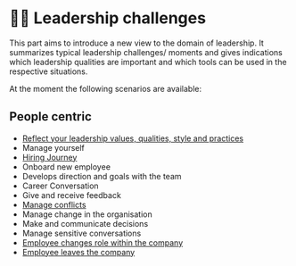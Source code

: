 # 🧗‍♀️ Leadership challenges

This part aims to introduce a new view to the domain of leadership.
It summarizes typical leadership challenges/ moments and gives indications which leadership qualities are important and which tools can be used in the respective situations.

At the moment the following scenarios are available:

## People centric

* [Reflect your leadership values, qualities, style and practices](reflect-yourself.md)
* Manage yourself
* [Hiring Journey](hiring.md)
* Onboard new employee
* Develops direction and goals with the team
* Career Conversation
* Give and receive feedback
* [Manage conflicts](conflicts.md)
* Manage change in the organisation
* Make and communicate decisions
* Manage sensitive conversations
* [Employee changes role within the company](towards-a-new-role.md)
* [Employee leaves the company](employee-leaves.md)
